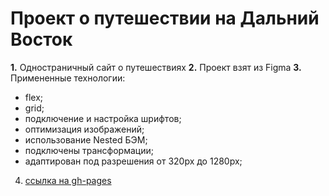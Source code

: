 # Проект о путешествии на Дальний Восток


**1.** Одностраничный сайт о путешествиях
**2.** Проект взят из Figma
**3.** Примененные технологии:

- flex;
- grid;
- подключение и настройка шрифтов;
- оптимизация изображений;
- использование Nested БЭМ;
- подключены трансформации;
- адаптирован под разрешения от 320px до 1280px;

4. [ссылка на gh-pages]()
